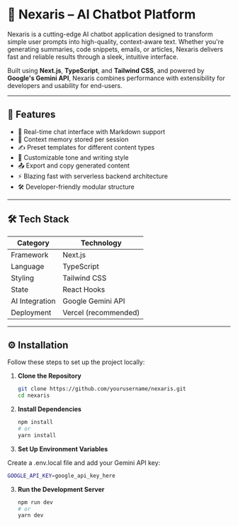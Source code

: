 # 🤖 Nexaris – AI Chatbot Platform

Nexaris is a cutting-edge AI chatbot application designed to transform simple user prompts into high-quality, context-aware text. Whether you're generating summaries, code snippets, emails, or articles, Nexaris delivers fast and reliable results through a sleek, intuitive interface.

Built using **Next.js**, **TypeScript**, and **Tailwind CSS**, and powered by **Google's Gemini API**, Nexaris combines performance with extensibility for developers and usability for end-users.

---

## 🚀 Features

- 💬 Real-time chat interface with Markdown support
- 🧠 Context memory stored per session
- ✍️ Preset templates for different content types
- 🎨 Customizable tone and writing style
- 📤 Export and copy generated content
- ⚡ Blazing fast with serverless backend architecture
- 🛠️ Developer-friendly modular structure

---

## 🛠 Tech Stack

| Category        | Technology           |
|----------------|----------------------|
| Framework      | Next.js              |
| Language       | TypeScript           |
| Styling        | Tailwind CSS         |
| State          | React Hooks          |
| AI Integration | Google Gemini API    |
| Deployment     | Vercel (recommended) |

---

## ⚙️ Installation

Follow these steps to set up the project locally:

1. **Clone the Repository**
   ```bash
   git clone https://github.com/yourusername/nexaris.git
   cd nexaris
   
   ```

2. **Install Dependencies**

   ```bash
   npm install
   # or
   yarn install

   ```

2. **Set Up Environment Variables**

Create a .env.local file and add your Gemini API key:

   ```bash
   GOOGLE_API_KEY=google_api_key_here

   ```

3. **Run the Development Server**

   ```bash
   npm run dev
   # or
   yarn dev

   ```



